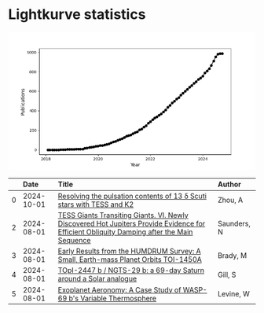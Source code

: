 
<h1>Lightkurve statistics</h1>
  
![publications](lightkurve-publications.png)  
  
|    | Date       | Title                                                                                                                                                                                                       | Author      |
|---:|:-----------|:------------------------------------------------------------------------------------------------------------------------------------------------------------------------------------------------------------|:------------|
|  0 | 2024-10-01 | [Resolving the pulsation contents of 13 δ Scuti stars with TESS and K2](https://ui.adsabs.harvard.edu/abs/2024NewA..11102235Z/abstract)                                                                     | Zhou, A     |
|  2 | 2024-08-01 | [TESS Giants Transiting Giants. VI. Newly Discovered Hot Jupiters Provide Evidence for Efficient Obliquity Damping after the Main Sequence](https://ui.adsabs.harvard.edu/abs/2024AJ....168...81S/abstract) | Saunders, N |
|  3 | 2024-08-01 | [Early Results from the HUMDRUM Survey: A Small, Earth-mass Planet Orbits TOI-1450A](https://ui.adsabs.harvard.edu/abs/2024AJ....168...67B/abstract)                                                        | Brady, M    |
|  4 | 2024-08-01 | [TOpI-2447 b / NGTS-29 b: a 69-day Saturn around a Solar analogue](https://ui.adsabs.harvard.edu/abs/2024MNRAS.532.1444G/abstract)                                                                          | Gill, S     |
|  5 | 2024-08-01 | [Exoplanet Aeronomy: A Case Study of WASP-69 b's Variable Thermosphere](https://ui.adsabs.harvard.edu/abs/2024AJ....168...65L/abstract)                                                                     | Levine, W   |
